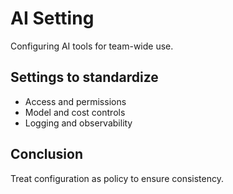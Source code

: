 # AI Setting

Configuring AI tools for team-wide use.

## Settings to standardize
- Access and permissions
- Model and cost controls
- Logging and observability

## Conclusion
Treat configuration as policy to ensure consistency.
